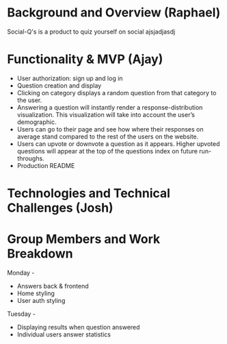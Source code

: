 # Background and Overview (Raphael)
Social-Q's is a product to quiz yourself on social ajsjadjasdj

# Functionality & MVP (Ajay)
* User authorization: sign up and log in
* Question creation and display
* Clicking on category displays a random question from that category to the user. 
* Answering a question will instantly render a response-distribution visualization. This visualization will take into account the user’s demographic. 
* Users can go to their page and see how where their responses on average stand compared to the rest of the users on the website. 
* Users can upvote or downvote a question as it appears. Higher upvoted questions will appear at the top of the questions index on future run-throughs. 
* Production README


# Technologies and Technical Challenges (Josh)

# Group Members and Work Breakdown 

Monday - 
* Answers back & frontend
* Home styling
* User auth styling

Tuesday - 
* Displaying results when question answered
* Individual users answer statistics
